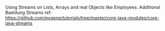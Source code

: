 Using Streams on Lists, Arrays and real Objects like Employees. Additional Baeldung Streams ref: https://github.com/eugenp/tutorials/tree/master/core-java-modules/core-java-streams
